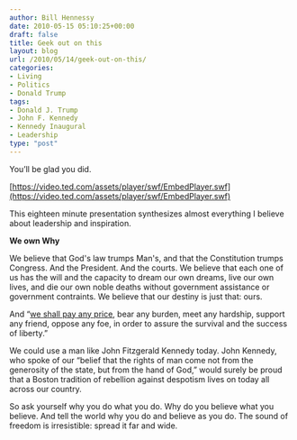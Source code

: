 ```yaml
---
author: Bill Hennessy
date: 2010-05-15 05:10:25+00:00
draft: false
title: Geek out on this
layout: blog
url: /2010/05/14/geek-out-on-this/
categories:
- Living
- Politics
- Donald Trump
tags:
- Donald J. Trump
- John F. Kennedy
- Kennedy Inaugural
- Leadership
type: "post"
---
```


You’ll be glad you did.

 

[https://video.ted.com/assets/player/swf/EmbedPlayer.swf](https://video.ted.com/assets/player/swf/EmbedPlayer.swf)

 

 

This eighteen minute presentation synthesizes almost everything I believe about leadership and inspiration. 

 

**We own Why**

 

We believe that God's law trumps Man's, and that the Constitution trumps Congress. And the President. And the courts. We believe that each one of us has the will and the capacity to dream our own dreams, live our own lives, and die our own noble deaths without government assistance or government contraints. We believe that our destiny is just that: ours.

 

And “[we shall pay any price](https://www.youtube.com/watch?v=xE0iPY7XGBo), bear any burden, meet any hardship, support any friend, oppose any foe, in order to assure the survival and the success of liberty.” 

 

We could use a man like John Fitzgerald Kennedy today. John Kennedy, who spoke of our “belief that the rights of man come not from the generosity of the state, but from the hand of God,” would surely be proud that a Boston tradition of rebellion against despotism lives on today all across our country.

 

So ask yourself why you do what you do. Why do you believe what you believe. And tell the world why you do and believe as you do. The sound of freedom is irresistible: spread it far and wide.
